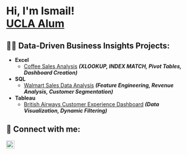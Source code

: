 <h1>Hi, I'm Ismail! <br/><a href="https://www.linkedin.com/in/ismail-turner/">UCLA Alum</a></h1>

<h2>👨‍💻 Data-Driven Business Insights Projects:</h2>

- <b>Excel</b>
  - [Coffee Sales Analysis](https://github.com/joshmadakor1/Algorithms-Practice) <b><i>(XLOOKUP, INDEX MATCH, Pivot Tables, Dashboard Creation)</b></i>
- <b>SQL</b>
  - [Walmart Sales Data Analysis](https://github.com/joshmadakor1/4chan-Image-Analysis-Middleware-C964) <b><i>(Feature Engineering, Revenue Analysis, Customer Segmentation)</b></i>
- <b>Tableau</b>
  - [British Airways Customer Experience Dashboard](https://github.com/joshmadakor1/Sentinel-Lab) <b><i>(Data Visualization, Dynamic Filtering)</b></i>

<h2> 🤳 Connect with me:</h2>


[<img align="left" alt="JoshMadakor | LinkedIn" width="22px" src="https://cdn.jsdelivr.net/npm/simple-icons@v3/icons/linkedin.svg" />][linkedin]

[linkedin]: [https://linkedin.com/in/joshmadako](https://www.linkedin.com/in/ismail-turner/)r

<!--
**joshmadakor1/joshmadakor1** is a ✨ _special_ ✨ repository because its `README.md` (this file) appears on your GitHub profile.

Here are some ideas to get you started:

- 🔭 I’m currently working on ...
- 🌱 I’m currently learning ...
- 👯 I’m looking to collaborate on ...
- 🤔 I’m looking for help with ...
- 💬 Ask me about ...
- 📫 How to reach me: ...
- 😄 Pronouns: ...
- ⚡ Fun fact: ...
-->
